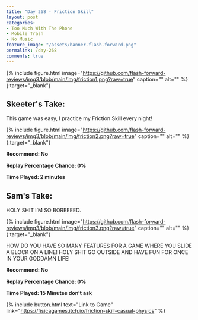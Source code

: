```yaml
---
title: "Day 268 - Friction Skill"
layout: post
categories:
- Too Much With The Phone
- Mobile Trash
- No Music
feature_image: "/assets/banner-flash-forward.png"
permalink: /day-268
comments: true
---
```


{% include figure.html image="https://github.com/flash-forward-reviews/img3/blob/main/img/friction1.png?raw=true" caption="" alt="" %}{:target="_blank"}
 
## Skeeter's Take:

This game was easy, I practice my Friction Skill every night!

{% include figure.html image="https://github.com/flash-forward-reviews/img3/blob/main/img/friction2.png?raw=true" caption="" alt="" %}{:target="_blank"}

**Recommend: No**

**Replay Percentage Chance: 0%**

**Time Played: 2 minutes**

## Sam's Take:

HOLY SHIT I’M SO BOREEEED.

{% include figure.html image="https://github.com/flash-forward-reviews/img3/blob/main/img/friction3.png?raw=true" caption="" alt="" %}{:target="_blank"}

HOW DO YOU HAVE SO MANY FEATURES FOR A GAME WHERE YOU SLIDE A BLOCK ON A LINE! HOLY SHIT GO OUTSIDE AND HAVE FUN FOR ONCE IN YOUR GODDAMN LIFE!

**Recommend: No**

**Replay Percentage Chance: 0%**

**Time Played: 15 Minutes don’t ask**

{% include button.html text="Link to Game" link="https://fisicagames.itch.io/friction-skill-casual-physics" %}